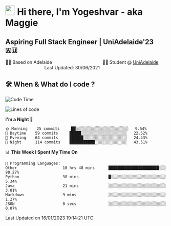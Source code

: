 <h1><img src="https://emojis.slackmojis.com/emojis/images/1531849430/4246/blob-sunglasses.gif?1531849430" width="30"/> Hi there, I'm Yogeshvar - aka Maggie</h1>

## Aspiring Full Stack Engineer | UniAdelaide'23 🇦🇺  
🏂🏻  Based on Adelaide &nbsp;&nbsp;&nbsp;&nbsp;&nbsp;&nbsp;&nbsp;&nbsp;&nbsp;&nbsp;&nbsp;&nbsp;&nbsp;&nbsp;&nbsp;&nbsp;&nbsp;&nbsp;&nbsp;&nbsp;&nbsp;&nbsp;&nbsp;&nbsp;&nbsp;&nbsp;&nbsp;&nbsp;&nbsp;&nbsp;&nbsp;&nbsp;&nbsp;&nbsp;&nbsp;&nbsp;&nbsp;&nbsp;&nbsp;👨‍💻 Student @ [UniAdelaide](https://www.adelaide.edu.au)   &nbsp;&nbsp;&nbsp;&nbsp;&nbsp;&nbsp;&nbsp;&nbsp;&nbsp;&nbsp;&nbsp;&nbsp;&nbsp;&nbsp;&nbsp;&nbsp;&nbsp;&nbsp;&nbsp;&nbsp;&nbsp;&nbsp;&nbsp;&nbsp;&nbsp;&nbsp;&nbsp;&nbsp;&nbsp;&nbsp;&nbsp;Last Updated: 30/06/2021

## 🛠 When & What do I code ?  

<!--START_SECTION:waka-->
![Code Time](http://img.shields.io/badge/Code%20Time-1%2C905%20hrs%209%20mins-blue)

![Lines of code](https://img.shields.io/badge/From%20Hello%20World%20I%27ve%20Written-2%20Million%20lines%20of%20code-blue)

**I'm a Night 🦉** 

```text
🌞 Morning    25 commits     ██░░░░░░░░░░░░░░░░░░░░░░░   9.54% 
🌆 Daytime    59 commits     █████░░░░░░░░░░░░░░░░░░░░   22.52% 
🌃 Evening    64 commits     ██████░░░░░░░░░░░░░░░░░░░   24.43% 
🌙 Night      114 commits    ███████████░░░░░░░░░░░░░░   43.51%

```


📊 **This Week I Spent My Time On** 

```text
💬 Programming Languages: 
Other                    10 hrs 48 mins      ██████████████████████░░░   90.27% 
Python                   38 mins             █░░░░░░░░░░░░░░░░░░░░░░░░   5.34% 
Java                     21 mins             ░░░░░░░░░░░░░░░░░░░░░░░░░   3.01% 
Markdown                 9 mins              ░░░░░░░░░░░░░░░░░░░░░░░░░   1.27% 
JSON                     0 secs              ░░░░░░░░░░░░░░░░░░░░░░░░░   0.07%

```


 Last Updated on 16/01/2023 19:14:21 UTC
<!--END_SECTION:waka-->
